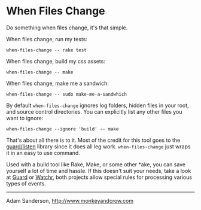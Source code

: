 When Files Change
=================

Do something when files change, it's that simple.

When files change, run my tests:

    when-files-change -- rake test

When files change, build my css assets:

    when-files-change -- make

When files change, make me a sandwich:

    when-files-change -- sudo make-me-a-sandwhich
    
By default `when-files-change` ignores log folders, hidden files in your root, and source control directories.  You can explicitly list any other files you want to ignore:

    when-files-change --ignore 'build' -- make
    
That's about all there is to it.  Most of the credit for this tool goes to the [guard/listen](https://github.com/guard/listen) library since it does all leg work.  `when-files-change` just wraps it in an easy to use command.

Used with a build tool like Rake, Make, or some other *ake, you can save yourself a lot of time and hassle.  If this doesn't suit your needs, take a look at [Guard](https://github.com/guard/guard) or [Watchr](https://github.com/bevry/watchr), both projects allow special rules for processing various types of events.

-----

Adam Sanderson, http://www.monkeyandcrow.com
